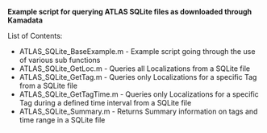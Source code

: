 <b>Example script for querying ATLAS SQLite files as downloaded through Kamadata</b></br>

List of Contents:
<ul>
<li>ATLAS_SQLite_BaseExample.m - Example script going through the use of various sub functions
<li>ATLAS_SQLite_GetLoc.m - Queries all Localizations from a SQLite file
<li>ATLAS_SQLite_GetTag.m - Queries only Localizations for a specific Tag from a SQLite file
<li>ATLAS_SQLite_GetTagTime.m - Queries only Localizations for a specific Tag during a defined time interval from a SQLite file
<li>ATLAS_SQLite_Summary.m - Returns Summary information on tags and time range in a SQLite file
</ul>
